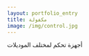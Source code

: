 ```yaml
---
layout: portfolio_entry
title: مكفولة
image: /img/control.jpg
---
```

أجهزة تحكم لمختلف الموديلات